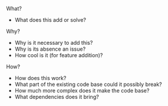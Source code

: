 What?
  * What does this add or solve?

Why?
  * Why is it necessary to add this?
  * Why is its absence an issue?
  * How cool is it (for feature addition)?
  
How?
  * How does this work?
  * What part of the existing code base could it possibly break?
  * How much more complex does it make the code base?
  * What dependencies does it bring?

